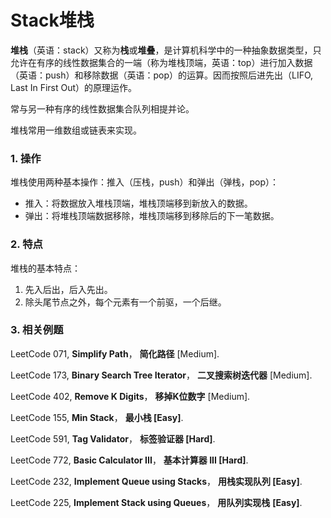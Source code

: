 # Stack堆栈

**堆栈**（英语：stack）又称为**栈**或**堆叠**，是计算机科学中的一种抽象数据类型，只允许在有序的线性数据集合的一端（称为堆栈顶端，英语：top）进行加入数据（英语：push）和移除数据（英语：pop）的运算。因而按照后进先出（LIFO, Last In First Out）的原理运作。

常与另一种有序的线性数据集合队列相提并论。

堆栈常用一维数组或链表来实现。

### 1. 操作

堆栈使用两种基本操作：推入（压栈，push）和弹出（弹栈，pop）：

* 推入：将数据放入堆栈顶端，堆栈顶端移到新放入的数据。
* 弹出：将堆栈顶端数据移除，堆栈顶端移到移除后的下一笔数据。

### 2. 特点

堆栈的基本特点：

1. 先入后出，后入先出。
2. 除头尾节点之外，每个元素有一个前驱，一个后继。

### 3. 相关例题

LeetCode 071, **Simplify Path**， **简化路径** \[Medium\].

LeetCode 173, **Binary Search Tree Iterator**， **二叉搜索树迭代器** \[Medium\].

LeetCode 402, **Remove K Digits**， **移掉K位数字** \[Medium\].

LeetCode 155, **Min Stack**， **最小栈 \[Easy\]**.

LeetCode 591, **Tag Validator**， **标签验证器 \[Hard\]**.

LeetCode 772, **Basic Calculator III**， **基本计算器 III \[Hard\]**.

LeetCode 232, **Implement Queue using Stacks**， **用栈实现队列 \[Easy\]**.

LeetCode 225, **Implement Stack using Queues**， **用队列实现栈** **\[Easy\]**.

